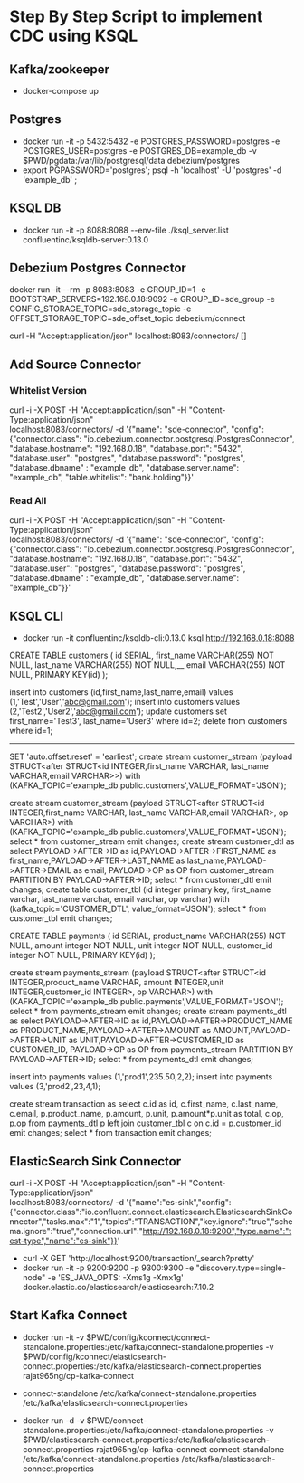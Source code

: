 # Step By Step Script to implement CDC using KSQL

 ## Kafka/zookeeper
 - docker-compose up

 ## Postgres
 - docker run -it -p 5432:5432 -e POSTGRES_PASSWORD=postgres -e POSTGRES_USER=postgres  -e POSTGRES_DB=example_db -v $PWD/pgdata:/var/lib/postgresql/data debezium/postgres
 - export PGPASSWORD='postgres'; psql -h 'localhost' -U 'postgres' -d 'example_db' ;


 ## KSQL DB
 - docker run -it -p 8088:8088 --env-file ./ksql_server.list  confluentinc/ksqldb-server:0.13.0 

  
 ## Debezium Postgres Connector
 docker run -it --rm -p 8083:8083 -e GROUP_ID=1 -e BOOTSTRAP_SERVERS=192.168.0.18:9092 -e GROUP_ID=sde_group -e CONFIG_STORAGE_TOPIC=sde_storage_topic -e OFFSET_STORAGE_TOPIC=sde_offset_topic  debezium/connect
 
 curl -H "Accept:application/json" localhost:8083/connectors/
 []
 
 ## Add Source Connector
 ### Whitelist Version
 curl -i -X POST -H "Accept:application/json" -H "Content-Type:application/json" \
 localhost:8083/connectors/ -d '{"name": "sde-connector", "config": {"connector.class": "io.debezium.connector.postgresql.PostgresConnector", "database.hostname": "192.168.0.18", "database.port": "5432", "database.user": "postgres", "database.password": "postgres", "database.dbname" : "example_db", "database.server.name": "example_db", "table.whitelist": "bank.holding"}}'
 
 ### Read All
  curl -i -X POST -H "Accept:application/json" -H "Content-Type:application/json" \
  localhost:8083/connectors/ -d '{"name": "sde-connector", "config": {"connector.class": "io.debezium.connector.postgresql.PostgresConnector", "database.hostname": "192.168.0.18", "database.port": "5432", "database.user": "postgres", "database.password": "postgres", "database.dbname" : "example_db", "database.server.name": "example_db"}}'

 ## KSQL CLI
 - docker run -it confluentinc/ksqldb-cli:0.13.0 ksql http://192.168.0.18:8088  
  
  CREATE TABLE customers (
    id SERIAL,
    first_name VARCHAR(255) NOT NULL,
    last_name VARCHAR(255) NOT NULL,__
    email VARCHAR(255) NOT NULL,
    PRIMARY KEY(id)
  );
  
   insert into customers (id,first_name,last_name,email) values (1,'Test','User','abc@gmail.com');
   insert into customers values (2,'Test2','User2','abc@gmail.com');
   update customers set first_name='Test3', last_name='User3' where id=2;
   delete from customers where id=1;
   
   ---
   SET 'auto.offset.reset' = 'earliest';
   create stream customer_stream (payload STRUCT<after STRUCT<id INTEGER,first_name VARCHAR, last_name VARCHAR,email VARCHAR>>) with (KAFKA_TOPIC='example_db.public.customers',VALUE_FORMAT='JSON');
   
   create stream customer_stream (payload STRUCT<after STRUCT<id INTEGER,first_name VARCHAR, last_name VARCHAR,email VARCHAR>, op VARCHAR>) with (KAFKA_TOPIC='example_db.public.customers',VALUE_FORMAT='JSON');
   select * from customer_stream emit changes;
   create stream customer_dtl as select PAYLOAD->AFTER->ID as id,PAYLOAD->AFTER->FIRST_NAME as first_name,PAYLOAD->AFTER->LAST_NAME as last_name,PAYLOAD->AFTER->EMAIL as email, PAYLOAD->OP as OP from customer_stream PARTITION BY PAYLOAD->AFTER->ID;
   select * from customer_dtl emit changes;
   create table customer_tbl (id integer primary key, first_name varchar, last_name varchar, email varchar, op varchar) with (kafka_topic='CUSTOMER_DTL', value_format='JSON');
   select * from customer_tbl emit changes;
   
  CREATE TABLE payments (
    id SERIAL,
    product_name VARCHAR(255) NOT NULL,
    amount integer NOT NULL,
    unit integer NOT NULL,
    customer_id integer NOT NULL,
    PRIMARY KEY(id)
  );
  
  create stream payments_stream (payload STRUCT<after STRUCT<id INTEGER,product_name VARCHAR, amount INTEGER,unit INTEGER,customer_id INTEGER>, op VARCHAR>) with (KAFKA_TOPIC='example_db.public.payments',VALUE_FORMAT='JSON');
  select * from payments_stream emit changes;
  create stream payments_dtl as select PAYLOAD->AFTER->ID as id,PAYLOAD->AFTER->PRODUCT_NAME as PRODUCT_NAME,PAYLOAD->AFTER->AMOUNT as AMOUNT,PAYLOAD->AFTER->UNIT as UNIT,PAYLOAD->AFTER->CUSTOMER_ID as CUSTOMER_ID, PAYLOAD->OP as OP from payments_stream PARTITION BY PAYLOAD->AFTER->ID;
  select * from payments_dtl emit changes;
  
  insert into payments values (1,'prod1',235.50,2,2);
  insert into payments values (3,'prod2',23,4,1);
  
  create stream transaction as select c.id as id, c.first_name, c.last_name, c.email, p.product_name, p.amount, p.unit, p.amount*p.unit as total, c.op, p.op from payments_dtl p left join customer_tbl c on c.id = p.customer_id emit changes;
  select * from transaction emit changes;
  
## ElasticSearch Sink Connector

curl -i -X POST -H "Accept:application/json" -H "Content-Type:application/json" \
  localhost:8083/connectors/ -d '{"name":"es-sink","config":{"connector.class":"io.confluent.connect.elasticsearch.ElasticsearchSinkConnector","tasks.max":"1","topics":"TRANSACTION","key.ignore":"true","schema.ignore":"true","connection.url":"http://192.168.0.18:9200","type.name":"test-type","name":"es-sink"}}'

- curl -X GET 'http://localhost:9200/transaction/_search?pretty'
- docker run -it -p 9200:9200 -p 9300:9300 -e "discovery.type=single-node"  -e 'ES_JAVA_OPTS: -Xms1g -Xmx1g' docker.elastic.co/elasticsearch/elasticsearch:7.10.2  
  
## Start Kafka Connect

- docker run -it -v $PWD/config/kconnect/connect-standalone.properties:/etc/kafka/connect-standalone.properties -v $PWD/config/kconnect/elasticsearch-connect.properties:/etc/kafka/elasticsearch-connect.properties  rajat965ng/cp-kafka-connect
- connect-standalone /etc/kafka/connect-standalone.properties /etc/kafka/elasticsearch-connect.properties  


- docker run -d -v $PWD/connect-standalone.properties:/etc/kafka/connect-standalone.properties -v $PWD/elasticsearch-connect.properties:/etc/kafka/elasticsearch-connect.properties  rajat965ng/cp-kafka-connect connect-standalone /etc/kafka/connect-standalone.properties /etc/kafka/elasticsearch-connect.properties